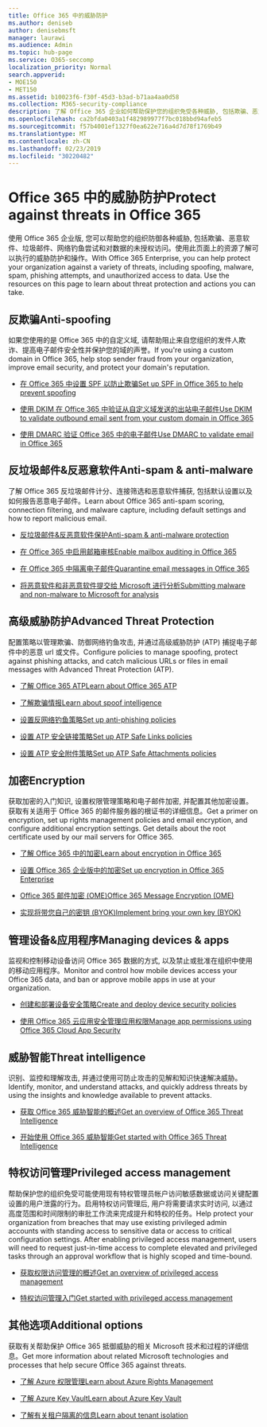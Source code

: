 ```yaml
---
title: Office 365 中的威胁防护
ms.author: deniseb
author: denisebmsft
manager: laurawi
ms.audience: Admin
ms.topic: hub-page
ms.service: O365-seccomp
localization_priority: Normal
search.appverid:
- MOE150
- MET150
ms.assetid: b10023f6-f30f-45d3-b3ad-b71aa4aa0d58
ms.collection: M365-security-compliance
description: 了解 Office 365 企业如何帮助保护您的组织免受各种威胁, 包括欺骗、恶意软件、垃圾邮件、网络钓鱼尝试和对数据的未授权访问。
ms.openlocfilehash: ca2bfda0403a1f482989977f7bc018bbd94afeb5
ms.sourcegitcommit: f57b4001ef1327f0ea622e716a4d7d78f1769b49
ms.translationtype: MT
ms.contentlocale: zh-CN
ms.lasthandoff: 02/23/2019
ms.locfileid: "30220482"
---
```

# <a name="protect-against-threats-in-office-365"></a><span data-ttu-id="c4d7a-103">Office 365 中的威胁防护</span><span class="sxs-lookup"><span data-stu-id="c4d7a-103">Protect against threats in Office 365</span></span>

<span data-ttu-id="c4d7a-p101">使用 Office 365 企业版, 您可以帮助您的组织防御各种威胁, 包括欺骗、恶意软件、垃圾邮件、网络钓鱼尝试和对数据的未授权访问。使用此页面上的资源了解可以执行的威胁防护和操作。</span><span class="sxs-lookup"><span data-stu-id="c4d7a-p101">With Office 365 Enterprise, you can help protect your organization against a variety of threats, including spoofing, malware, spam, phishing attempts, and unauthorized access to data. Use the resources on this page to learn about threat protection and actions you can take.</span></span>
  
## <a name="anti-spoofing"></a><span data-ttu-id="c4d7a-106">反欺骗</span><span class="sxs-lookup"><span data-stu-id="c4d7a-106">Anti-spoofing</span></span>

<span data-ttu-id="c4d7a-107">如果您使用的是 Office 365 中的自定义域, 请帮助阻止来自您组织的发件人欺诈、提高电子邮件安全性并保护您的域的声誉。</span><span class="sxs-lookup"><span data-stu-id="c4d7a-107">If you're using a custom domain in Office 365, help stop sender fraud from your organization, improve email security, and protect your domain's reputation.</span></span>
  
- [<span data-ttu-id="c4d7a-108">在 Office 365 中设置 SPF 以防止欺骗</span><span class="sxs-lookup"><span data-stu-id="c4d7a-108">Set up SPF in Office 365 to help prevent spoofing</span></span>](set-up-spf-in-office-365-to-help-prevent-spoofing.md)
    
- [<span data-ttu-id="c4d7a-109">使用 DKIM 在 Office 365 中验证从自定义域发送的出站电子邮件</span><span class="sxs-lookup"><span data-stu-id="c4d7a-109">Use DKIM to validate outbound email sent from your custom domain in Office 365</span></span>](use-dkim-to-validate-outbound-email.md)
    
- [<span data-ttu-id="c4d7a-110">使用 DMARC 验证 Office 365 中的电子邮件</span><span class="sxs-lookup"><span data-stu-id="c4d7a-110">Use DMARC to validate email in Office 365</span></span>](use-dmarc-to-validate-email.md)
    
## <a name="anti-spam-amp-anti-malware"></a><span data-ttu-id="c4d7a-111">反垃圾邮件&amp;反恶意软件</span><span class="sxs-lookup"><span data-stu-id="c4d7a-111">Anti-spam &amp; anti-malware</span></span>

<span data-ttu-id="c4d7a-112">了解 Office 365 反垃圾邮件计分、连接筛选和恶意软件捕获, 包括默认设置以及如何报告恶意电子邮件。</span><span class="sxs-lookup"><span data-stu-id="c4d7a-112">Learn about Office 365 anti-spam scoring, connection filtering, and malware capture, including default settings and how to report malicious email.</span></span>
  
- [<span data-ttu-id="c4d7a-113">反垃圾邮件&amp;反恶意软件保护</span><span class="sxs-lookup"><span data-stu-id="c4d7a-113">Anti-spam &amp; anti-malware protection</span></span>](anti-spam-and-anti-malware-protection.md)
    
- [<span data-ttu-id="c4d7a-114">在 Office 365 中启用邮箱审核</span><span class="sxs-lookup"><span data-stu-id="c4d7a-114">Enable mailbox auditing in Office 365</span></span>](enable-mailbox-auditing.md)
    
- [<span data-ttu-id="c4d7a-115">在 Office 365 中隔离电子邮件</span><span class="sxs-lookup"><span data-stu-id="c4d7a-115">Quarantine email messages in Office 365</span></span>](quarantine-email-messages.md)
    
- [<span data-ttu-id="c4d7a-116">将恶意软件和非恶意软件提交给 Microsoft 进行分析</span><span class="sxs-lookup"><span data-stu-id="c4d7a-116">Submitting malware and non-malware to Microsoft for analysis</span></span>](submitting-malware-and-non-malware-to-microsoft-for-analysis.md)
    
## <a name="advanced-threat-protection"></a><span data-ttu-id="c4d7a-117">高级威胁防护</span><span class="sxs-lookup"><span data-stu-id="c4d7a-117">Advanced Threat Protection</span></span>

<span data-ttu-id="c4d7a-118">配置策略以管理欺骗、防御网络钓鱼攻击, 并通过高级威胁防护 (ATP) 捕捉电子邮件中的恶意 url 或文件。</span><span class="sxs-lookup"><span data-stu-id="c4d7a-118">Configure policies to manage spoofing, protect against phishing attacks, and catch malicious URLs or files in email messages with Advanced Threat Protection (ATP).</span></span>
  
- [<span data-ttu-id="c4d7a-119">了解 Office 365 ATP</span><span class="sxs-lookup"><span data-stu-id="c4d7a-119">Learn about Office 365 ATP</span></span>](office-365-atp.md)
    
- [<span data-ttu-id="c4d7a-120">了解欺骗情报</span><span class="sxs-lookup"><span data-stu-id="c4d7a-120">Learn about spoof intelligence</span></span>](learn-about-spoof-intelligence.md)
    
- [<span data-ttu-id="c4d7a-121">设置反网络钓鱼策略</span><span class="sxs-lookup"><span data-stu-id="c4d7a-121">Set up anti-phishing policies</span></span>](set-up-anti-phishing-policies.md)
    
- [<span data-ttu-id="c4d7a-122">设置 ATP 安全链接策略</span><span class="sxs-lookup"><span data-stu-id="c4d7a-122">Set up ATP Safe Links policies</span></span>](set-up-atp-safe-links-policies.md)
    
- [<span data-ttu-id="c4d7a-123">设置 ATP 安全附件策略</span><span class="sxs-lookup"><span data-stu-id="c4d7a-123">Set up ATP Safe Attachments policies</span></span>](set-up-atp-safe-attachments-policies.md)
    
## <a name="encryption"></a><span data-ttu-id="c4d7a-124">加密</span><span class="sxs-lookup"><span data-stu-id="c4d7a-124">Encryption</span></span>

<span data-ttu-id="c4d7a-p102">获取加密的入门知识, 设置权限管理策略和电子邮件加密, 并配置其他加密设置。获取有关适用于 Office 365 的邮件服务器的根证书的详细信息。</span><span class="sxs-lookup"><span data-stu-id="c4d7a-p102">Get a primer on encryption, set up rights management policies and email encryption, and configure additional encryption settings. Get details about the root certificate used by our mail servers for Office 365.</span></span>
  
- [<span data-ttu-id="c4d7a-127">了解 Office 365 中的加密</span><span class="sxs-lookup"><span data-stu-id="c4d7a-127">Learn about encryption in Office 365</span></span>](encryption.md)
    
- [<span data-ttu-id="c4d7a-128">设置 Office 365 企业版中的加密</span><span class="sxs-lookup"><span data-stu-id="c4d7a-128">Set up encryption in Office 365 Enterprise</span></span>](set-up-encryption.md)
    
- [<span data-ttu-id="c4d7a-129">Office 365 邮件加密 (OME)</span><span class="sxs-lookup"><span data-stu-id="c4d7a-129">Office 365 Message Encryption (OME)</span></span>](ome.md)
    
- [<span data-ttu-id="c4d7a-130">实现将带您自己的密钥 (BYOK)</span><span class="sxs-lookup"><span data-stu-id="c4d7a-130">Implement bring your own key (BYOK)</span></span>](https://docs.microsoft.com/azure/key-vault/key-vault-hsm-protected-keys#implementing-bring-your-own-key-byok-for-azure-key-vault)
    
## <a name="managing-devices-amp-apps"></a><span data-ttu-id="c4d7a-131">管理设备&amp;应用程序</span><span class="sxs-lookup"><span data-stu-id="c4d7a-131">Managing devices &amp; apps</span></span>

<span data-ttu-id="c4d7a-132">监视和控制移动设备访问 Office 365 数据的方式, 以及禁止或批准在组织中使用的移动应用程序。</span><span class="sxs-lookup"><span data-stu-id="c4d7a-132">Monitor and control how mobile devices access your Office 365 data, and ban or approve mobile apps in use at your organization.</span></span>
  
- [<span data-ttu-id="c4d7a-133">创建和部署设备安全策略</span><span class="sxs-lookup"><span data-stu-id="c4d7a-133">Create and deploy device security policies</span></span>](https://support.office.com/article/d310f556-8bfb-497b-9bd7-fe3c36ea2fd6)
    
- [<span data-ttu-id="c4d7a-134">使用 Office 365 云应用安全管理应用权限</span><span class="sxs-lookup"><span data-stu-id="c4d7a-134">Manage app permissions using Office 365 Cloud App Security</span></span>](manage-app-permissions-in-ocas.md)
    
## <a name="threat-intelligence"></a><span data-ttu-id="c4d7a-135">威胁智能</span><span class="sxs-lookup"><span data-stu-id="c4d7a-135">Threat intelligence</span></span>

<span data-ttu-id="c4d7a-136">识别、监控和理解攻击, 并通过使用可防止攻击的见解和知识快速解决威胁。</span><span class="sxs-lookup"><span data-stu-id="c4d7a-136">Identify, monitor, and understand attacks, and quickly address threats by using the insights and knowledge available to prevent attacks.</span></span>
  
- [<span data-ttu-id="c4d7a-137">获取 Office 365 威胁智能的概述</span><span class="sxs-lookup"><span data-stu-id="c4d7a-137">Get an overview of Office 365 Threat Intelligence</span></span>](office-365-ti.md)
    
- [<span data-ttu-id="c4d7a-138">开始使用 Office 365 威胁智能</span><span class="sxs-lookup"><span data-stu-id="c4d7a-138">Get started with Office 365 Threat Intelligence</span></span>](get-started-with-ti.md)
    
## <a name="privileged-access-management"></a><span data-ttu-id="c4d7a-139">特权访问管理</span><span class="sxs-lookup"><span data-stu-id="c4d7a-139">Privileged access management</span></span>

<span data-ttu-id="c4d7a-p103">帮助保护您的组织免受可能使用现有特权管理员帐户访问敏感数据或访问关键配置设置的用户泄露的行为。启用特权访问管理后, 用户将需要请求实时访问, 以通过高度范围和时间限制的审批工作流来完成提升和特权的任务。</span><span class="sxs-lookup"><span data-stu-id="c4d7a-p103">Help protect your organization from breaches that may use existing privileged admin accounts with standing access to sensitive data or access to critical configuration settings. After enabling privileged access management, users will need to request just-in-time access to complete elevated and privileged tasks through an approval workflow that is highly scoped and time-bound.</span></span>
  
- [<span data-ttu-id="c4d7a-142">获取权限访问管理的概述</span><span class="sxs-lookup"><span data-stu-id="c4d7a-142">Get an overview of privileged access management</span></span>](privileged-access-management-overview.md)
    
- [<span data-ttu-id="c4d7a-143">特权访问管理入门</span><span class="sxs-lookup"><span data-stu-id="c4d7a-143">Get started with privileged access management</span></span>](privileged-access-management-configuration.md)

## <a name="additional-options"></a><span data-ttu-id="c4d7a-144">其他选项</span><span class="sxs-lookup"><span data-stu-id="c4d7a-144">Additional options</span></span>

<span data-ttu-id="c4d7a-145">获取有关帮助保护 Office 365 抵御威胁的相关 Microsoft 技术和过程的详细信息。</span><span class="sxs-lookup"><span data-stu-id="c4d7a-145">Get more information about related Microsoft technologies and processes that help secure Office 365 against threats.</span></span>
  
- [<span data-ttu-id="c4d7a-146">了解 Azure 权限管理</span><span class="sxs-lookup"><span data-stu-id="c4d7a-146">Learn about Azure Rights Management</span></span>](https://docs.microsoft.com/information-protection/understand-explore/what-is-azure-rms)
    
- [<span data-ttu-id="c4d7a-147">了解 Azure Key Vault</span><span class="sxs-lookup"><span data-stu-id="c4d7a-147">Learn about Azure Key Vault</span></span>](https://docs.microsoft.com/azure/key-vault/)
    
- [<span data-ttu-id="c4d7a-148">了解有关租户隔离的信息</span><span class="sxs-lookup"><span data-stu-id="c4d7a-148">Learn about tenant isolation</span></span>](http://download.microsoft.com/download/3/F/0/3F0420A2-657B-44B6-B21E-D7BD98A94390/Tenant%20Isolation%20in%20Office%20365.pdf)
    

